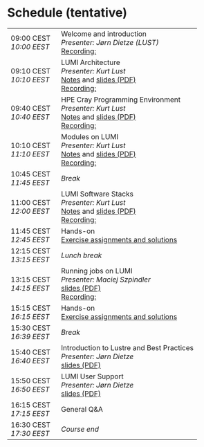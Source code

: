 # Schedule (tentative)


<table style="text-align: left;">
<tbody>
    <tr>
        <td>
            09:00 CEST&nbsp;&nbsp;
            <br/><em>10:00 EEST</em>
        </td>
        <td>
            Welcome and introduction
            <br/><em>Presenter: Jørn Dietze (LUST)</em>
            <br/><a href="../video_00_Introduction/">Recording:</a>
        </td>
    </tr>
    <tr>
        <td>
            09:10 CEST
            <br/><em>10:10 EEST</em>
        </td>
        <td>
            LUMI Architecture
            <br/><em>Presenter: Kurt Lust</em>
            <br/><a href="../01_Architecture">Notes</a>
            and
            <a href="https://462000265.lumidata.eu/1day-20230509/files/LUMI-1day-20230509-01-architecture.pdf">slides (PDF)</a>
            <br/><a href="../video_01_LUMI_Architecture/">Recording:</a>
         </td>
    </tr>
    <tr>
        <td>
            09:40 CEST
            <br/><em>10:40 EEST</em>
        </td>
        <td>
            HPE Cray Programming Environment
            <br/><em>Presenter: Kurt Lust</em>
            <br/><a href="../02_CPE">Notes</a>
            and
            <a href="https://462000265.lumidata.eu/1day-20230509/files/LUMI-1day-20230509-02-CPE.pdf">slides (PDF)</a>
            <br/><a href="../video_02_HPE_Cray_Programming_Environment/">Recording:</a>
        </td>
    </tr>
    <tr>
        <td>
            10:10 CEST
            <br/><em>11:10 EEST</em>
        </td>
        <td>
            Modules on LUMI
            <br/><em>Presenter: Kurt Lust</em>
            <br/><a href="../03_Modules">Notes</a>
            and
            <a href="https://462000265.lumidata.eu/1day-20230509/files/LUMI-1day-20230509-03-modules.pdf">slides (PDF)</a>
            <br/><a href="../video_03_Modules_on_LUMI/">Recording:</a>
        </td>
    </tr>
    <tr>
        <td>
            10:45 CEST
            <br/><em>11:45 EEST</em>
        </td>
        <td><em>Break</em></td>
    </tr>
    <tr>
        <td>
            11:00 CEST
            <br/><em>12:00 EEST</em>
        </td>
        <td>
            LUMI Software Stacks
            <br/><em>Presenter: Kurt Lust</em>
            <br/><a href="../04_Software_stack">Notes</a>
            and
            <a href="https://462000265.lumidata.eu/1day-20230509/files/LUMI-1day-20230509-04-software.pdf">slides (PDF)</a>
            <br/><a href="../video_04_LUMI_Software_Stack/">Recording:</a>
        </td>
    </tr>
    <tr>
        <td>
            11:45 CEST
            <br/><em>12:45 EEST</em>
        </td>
        <td>
            Hands-on
            <br/><a href="../05_Exercises_1">Exercise assignments and solutions</a>
        </td>
    </tr>
    <tr>
        <td>
            12:15 CEST
            <br/><em>13:15 EEST</em>
        </td>
        <td><em>Lunch break</em></td>
    </tr>
    <tr>
        <td>
            13:15 CEST
            <br/><em>14:15 EEST</em>
        </td>
        <td>
            Running jobs on LUMI
            <br/><em>Presenter: Maciej Szpindler</em>
            <br/>
            <!-- <a href="../06_Running_jobs">Notes</a> and-->
            <a href="https://462000265.lumidata.eu/1day-20230509/files/LUMI-1day-20230509-06-running_jobs.pdf">slides (PDF)</a>
            <br/><a href="../video_06_Running_Jobs_on_LUMI/">Recording:</a>
        </td>
    </tr>
    <tr>
        <td>
            15:15 CEST
            <br/><em>16:15 EEST</em>
        </td>
        <td>
            Hands-on
            <br/><a href="../07_Exercises_2">Exercise assignments and solutions</a>
        </td>
    </tr>
    <tr>
        <td>
            15:30 CEST
            <br/><em>16:39 EEST</em>
        </td>
        <td><em>Break</em></td>
    </tr>
    <tr>
        <td>
            15:40 CEST
            <br/><em>16:40 EEST</em>
        </td>
        <td>
            Introduction to Lustre and Best Practices
            <br/><em>Presenter: Jørn Dietze</em>
            <br/>
            <!-- <a href="../06_Running_jobs">Notes</a> and-->
            <a href="https://462000265.lumidata.eu/1day-20230509/files/LUMI-1day-20230509-08-Lustre-intro.pdf">slides (PDF)</a>
        </td>
    </tr>
     <tr>
        <td>
            15:50 CEST
            <br/><em>16:50 EEST</em>
        </td>
        <td>
            LUMI User Support
            <br/><em>Presenter: Jørn Dietze</em>
            <br/>
            <!-- <a href="../06_Running_jobs">Notes</a> and-->
            <a href="https://462000265.lumidata.eu/1day-20230509/files/LUMI-1day-20230509-09-Lumi-support.pdf">slides (PDF)</a>
        </td>
    </tr>
    <tr>
        <td>
            16:15 CEST
            <br/><em>17:15 EEST</em>
        </td>
        <td>General Q&A</td>
    </tr>
    <tr>
        <td>
            16:30 CEST
            <br/><em>17:30 EEST</em>
        </td>
        <td><em>Course end</em></td>
    </tr>
</tbody>
</table>